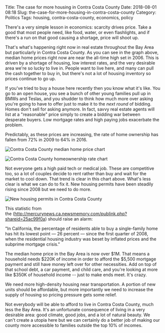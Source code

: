 Title: The case for more housing in Contra Costa County
Date: 2018-08-01 08:18
Slug: the-case-for-more-housing-in-contra-costa-county
Category: Politics
Tags: housing, contra-costa-county, economics, policy

​There's a very simple lesson in economics: scarcity drives price. Take a good that most people need, like food, water, or even flashlights, and if there's a run on that good causing a shortage, price will shoot up.

That's what's happening right now in real estate throughout the Bay Area but particularly in Contra Costa County. As you can see in the graph above, median home prices right now are near the all-time high set in 2006. This is driven by a shortage of housing, low interest rates, and the very desirable area we're so lucky to live in. People want to live here, and many can pull the cash together to buy in, but there's not a lot of housing inventory so prices continue to go up.  

If you've tried to buy a house here recently then you know what it's like. You go to an open house, you see a bunch of other young families pull up in BMWs and Teslas, and you shudder to think how much more over asking you're going to have to offer just to make it to the *next round* of bidding. Homes don't sell for asking anymore. In fact, savvy real estate agents will list at a "reasonable" price simply to create a bidding war between desperate buyers. Low mortgage rates and high paying jobs exacerbate the problem. 

Predictably, as these prices are increasing, the rate of home ownership has fallen from 72% in 2009 to 64% in 2016.

![Contra Costa County median home price chart]({static}/images/2019/01/fredgraph-6_orig.png)

![Contra Costa County homeownership rate chart]({static}/images/2019/01/fredgraph-7_orig.png)

Not everyone gets a high paid tech or medical job. These are competitive too, so a lot of couples decide to rent rather than buy and wait for the market to cool down. That trend is clear in this chart above. What's less clear is what we can do to fix it. New housing permits have been steadily rising since 2008 but we need to do more.  

![New housing permits in Contra Costa County]({static}/images/2019/01/fredgraph-8_orig.png)

This statistic from the (http://mercurynews.ca.newsmemory.com/publink.php?shareid=25ac99f0a) should raise an alarm:

"In California, the percentage of residents able to buy a single-family home has hit its lowest point — 26 percent — since the first quarter of 2008, when the residential housing industry was beset by inflated prices and the subprime mortgage crisis." 

The median home price in the Bay Area is now over $1M. That means a household needs $220K of income in order to afford the $5,500 mortgage payment and still have money left over for other necessities. Add on top of that school debt, a car payment, and child care, and you're looking at more like $350K of household income -- just to make ends meet. It's crazy. 

We need more high-density housing near transportation. A portion of new units should be affordable, but more importantly we need to increase the supply of housing so pricing pressure gets some relief. 

Not everybody will be able to afford to live in Contra Costa County, much less the Bay Area. It's an unfortunate consequence of living in a very desirable area: good climate, good jobs, and a lot of natural beauty. We can't create a utopia here but we can certainly do a better job of making our county more accessible to families outside the top 10% of incomes.